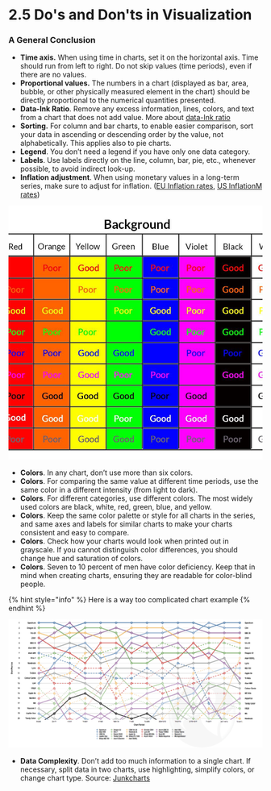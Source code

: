 # 2.5 Do's and Don'ts in Visualization

### A General Conclusion

* **Time axis.** When using time in charts, set it on the horizontal axis. Time should run from left to right. Do not skip values \(time periods\), even if there are no values.
* **Proportional values.** The numbers in a chart \(displayed as bar, area, bubble, or other physically measured element in the chart\) should be directly proportional to the numerical quantities presented.
* **Data-Ink Ratio**. Remove any excess information, lines, colors, and text from a chart that does not add value. More about [data-Ink ratio](http://www.infovis-wiki.net/index.php/Data-Ink_Ratio)
* **Sorting.** For column and bar charts, to enable easier comparison, sort your data in ascending or descending order by the value, not alphabetically. This applies also to pie charts.
* **Legend**. You don’t need a legend if you have only one data category.
* **Labels**. Use labels directly on the line, column, bar, pie, etc., whenever possible, to avoid indirect look-up.
* **Inflation adjustment**. When using monetary values in a long-term series, make sure to adjust for inflation. \([EU Inflation rates](http://www.aboutinflation.com/inflation/european-union---inflation), [US InflationM rates](http://www.usinflationcalculator.com/inflation/historical-inflation-rates/)\)

![](../.gitbook/assets/color-contrast-chart-59091b973df78c9283e31928-8f0e8f537b1a48d2b8961afa04bc6928.jpg)

* **Colors**. In any chart, don’t use more than six colors.
* **Colors**. For comparing the same value at different time periods, use the same color in a different intensity \(from light to dark\).
* **Colors**. For different categories, use different colors. The most widely used colors are black, white, red, green, blue, and yellow.
* **Colors**. Keep the same color palette or style for all charts in the series, and same axes and labels for similar charts to make your charts consistent and easy to compare.
* **Colors**. Check how your charts would look when printed out in grayscale. If you cannot distinguish color differences, you should change hue and saturation of colors.
* **Colors**. Seven to 10 percent of men have color deficiency. Keep that in mind when creating charts, ensuring they are readable for color-blind people.

{% hint style="info" %}
Here is a way too complicated chart example
{% endhint %}

![](../.gitbook/assets/6a00d8341e992c53ef017ee6ec98d3970d.png)

* **Data Complexity**. Don’t add too much information to a single chart. If necessary, split data in two charts, use highlighting, simplify colors, or change chart type. Source: [Junkcharts](http://junkcharts.typepad.com/junk_charts/2013/01/ruining-the-cake-with-too-much-icing.html)


